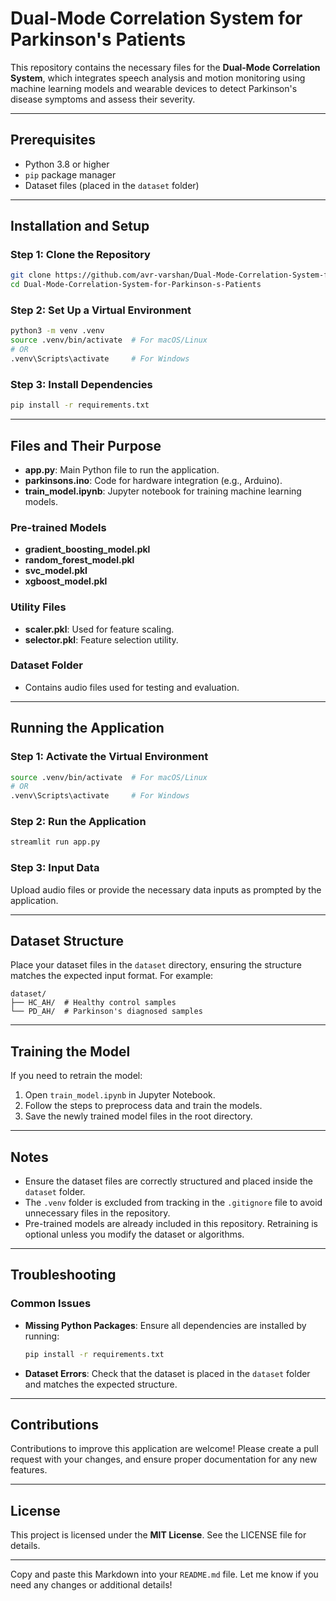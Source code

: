 # Dual-Mode Correlation System for Parkinson's Patients

This repository contains the necessary files for the **Dual-Mode Correlation System**, which integrates speech analysis and motion monitoring using machine learning models and wearable devices to detect Parkinson's disease symptoms and assess their severity.

---

## Prerequisites

- Python 3.8 or higher
- `pip` package manager
- Dataset files (placed in the `dataset` folder)

---

## Installation and Setup

### Step 1: Clone the Repository
```bash
git clone https://github.com/avr-varshan/Dual-Mode-Correlation-System-for-Parkinson-s-Patients.git
cd Dual-Mode-Correlation-System-for-Parkinson-s-Patients
```

### Step 2: Set Up a Virtual Environment
```bash
python3 -m venv .venv
source .venv/bin/activate  # For macOS/Linux
# OR
.venv\Scripts\activate     # For Windows
```

### Step 3: Install Dependencies
```bash
pip install -r requirements.txt
```

---

## Files and Their Purpose

- **app.py**: Main Python file to run the application.
- **parkinsons.ino**: Code for hardware integration (e.g., Arduino).
- **train_model.ipynb**: Jupyter notebook for training machine learning models.

### Pre-trained Models
- **gradient_boosting_model.pkl**
- **random_forest_model.pkl**
- **svc_model.pkl**
- **xgboost_model.pkl**

### Utility Files
- **scaler.pkl**: Used for feature scaling.
- **selector.pkl**: Feature selection utility.

### Dataset Folder
- Contains audio files used for testing and evaluation.

---

## Running the Application

### Step 1: Activate the Virtual Environment
```bash
source .venv/bin/activate  # For macOS/Linux
# OR
.venv\Scripts\activate     # For Windows
```

### Step 2: Run the Application
```bash
streamlit run app.py
```

### Step 3: Input Data
Upload audio files or provide the necessary data inputs as prompted by the application.

---

## Dataset Structure
Place your dataset files in the `dataset` directory, ensuring the structure matches the expected input format. For example:

```
dataset/
├── HC_AH/  # Healthy control samples
└── PD_AH/  # Parkinson's diagnosed samples
```

---

## Training the Model
If you need to retrain the model:

1. Open `train_model.ipynb` in Jupyter Notebook.
2. Follow the steps to preprocess data and train the models.
3. Save the newly trained model files in the root directory.

---

## Notes
- Ensure the dataset files are correctly structured and placed inside the `dataset` folder.
- The `.venv` folder is excluded from tracking in the `.gitignore` file to avoid unnecessary files in the repository.
- Pre-trained models are already included in this repository. Retraining is optional unless you modify the dataset or algorithms.

---

## Troubleshooting

### Common Issues

- **Missing Python Packages**: Ensure all dependencies are installed by running:
  ```bash
  pip install -r requirements.txt
  ```

- **Dataset Errors**: Check that the dataset is placed in the `dataset` folder and matches the expected structure.

---

## Contributions
Contributions to improve this application are welcome! Please create a pull request with your changes, and ensure proper documentation for any new features.

---

## License
This project is licensed under the **MIT License**. See the LICENSE file for details.

---


Copy and paste this Markdown into your `README.md` file. Let me know if you need any changes or additional details!

